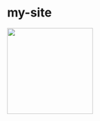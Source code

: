 # my-site

<a href="https://nodejs.org/)">
  <img src="https://user-images.githubusercontent.com/91525166/202927069-51d3061a-e618-499f-a653-8ee3a90af5ff.png" width='200'>
</a>
